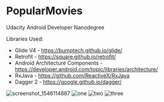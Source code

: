 # PopularMovies
Udacity Android Developer Nanodegree

Libraries Used: 
* Glide V4 - https://bumptech.github.io/glide/
* Retrofit - https://square.github.io/retrofit/
* Android Architecture Components - https://developer.android.com/topic/libraries/architecture/
* RxJava - https://github.com/ReactiveX/RxJava
* Dagger 2 - https://google.github.io/dagger/

![screenshot_1546114887](https://user-images.githubusercontent.com/21308532/50542065-afef5b80-0bbb-11e9-9b5e-356932abbd53.png)
![one](https://user-images.githubusercontent.com/21308532/52183017-5d353f00-280c-11e9-8511-4a6534e7e312.png)
![two](https://user-images.githubusercontent.com/21308532/52183019-61615c80-280c-11e9-8847-b91966b2c805.png)
![three](https://user-images.githubusercontent.com/21308532/52183008-4a226f00-280c-11e9-92f0-6ef24d7e378a.png)
